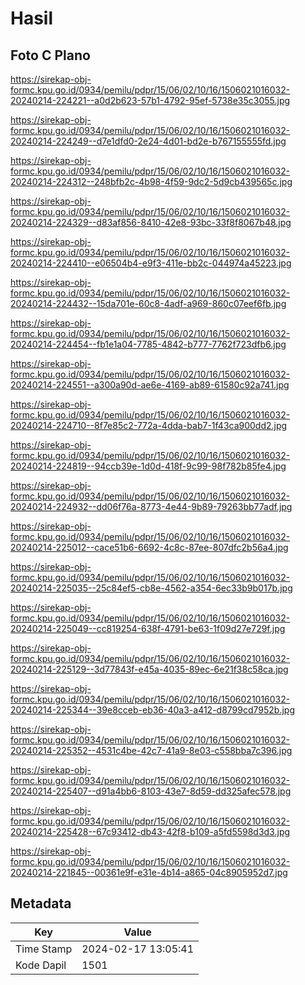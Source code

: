 # Hasil

## Foto C Plano

https://sirekap-obj-formc.kpu.go.id/0934/pemilu/pdpr/15/06/02/10/16/1506021016032-20240214-224221--a0d2b623-57b1-4792-95ef-5738e35c3055.jpg

https://sirekap-obj-formc.kpu.go.id/0934/pemilu/pdpr/15/06/02/10/16/1506021016032-20240214-224249--d7e1dfd0-2e24-4d01-bd2e-b767155555fd.jpg

https://sirekap-obj-formc.kpu.go.id/0934/pemilu/pdpr/15/06/02/10/16/1506021016032-20240214-224312--248bfb2c-4b98-4f59-9dc2-5d9cb439565c.jpg

https://sirekap-obj-formc.kpu.go.id/0934/pemilu/pdpr/15/06/02/10/16/1506021016032-20240214-224329--d83af856-8410-42e8-93bc-33f8f8067b48.jpg

https://sirekap-obj-formc.kpu.go.id/0934/pemilu/pdpr/15/06/02/10/16/1506021016032-20240214-224410--e06504b4-e9f3-411e-bb2c-044974a45223.jpg

https://sirekap-obj-formc.kpu.go.id/0934/pemilu/pdpr/15/06/02/10/16/1506021016032-20240214-224432--15da701e-60c8-4adf-a969-860c07eef6fb.jpg

https://sirekap-obj-formc.kpu.go.id/0934/pemilu/pdpr/15/06/02/10/16/1506021016032-20240214-224454--fb1e1a04-7785-4842-b777-7762f723dfb6.jpg

https://sirekap-obj-formc.kpu.go.id/0934/pemilu/pdpr/15/06/02/10/16/1506021016032-20240214-224551--a300a90d-ae6e-4169-ab89-61580c92a741.jpg

https://sirekap-obj-formc.kpu.go.id/0934/pemilu/pdpr/15/06/02/10/16/1506021016032-20240214-224710--8f7e85c2-772a-4dda-bab7-1f43ca900dd2.jpg

https://sirekap-obj-formc.kpu.go.id/0934/pemilu/pdpr/15/06/02/10/16/1506021016032-20240214-224819--94ccb39e-1d0d-418f-9c99-98f782b85fe4.jpg

https://sirekap-obj-formc.kpu.go.id/0934/pemilu/pdpr/15/06/02/10/16/1506021016032-20240214-224932--dd06f76a-8773-4e44-9b89-79263bb77adf.jpg

https://sirekap-obj-formc.kpu.go.id/0934/pemilu/pdpr/15/06/02/10/16/1506021016032-20240214-225012--cace51b6-6692-4c8c-87ee-807dfc2b56a4.jpg

https://sirekap-obj-formc.kpu.go.id/0934/pemilu/pdpr/15/06/02/10/16/1506021016032-20240214-225035--25c84ef5-cb8e-4562-a354-6ec33b9b017b.jpg

https://sirekap-obj-formc.kpu.go.id/0934/pemilu/pdpr/15/06/02/10/16/1506021016032-20240214-225049--cc819254-638f-4791-be63-1f09d27e729f.jpg

https://sirekap-obj-formc.kpu.go.id/0934/pemilu/pdpr/15/06/02/10/16/1506021016032-20240214-225129--3d77843f-e45a-4035-89ec-6e21f38c58ca.jpg

https://sirekap-obj-formc.kpu.go.id/0934/pemilu/pdpr/15/06/02/10/16/1506021016032-20240214-225344--39e8cceb-eb36-40a3-a412-d8799cd7952b.jpg

https://sirekap-obj-formc.kpu.go.id/0934/pemilu/pdpr/15/06/02/10/16/1506021016032-20240214-225352--4531c4be-42c7-41a9-8e03-c558bba7c396.jpg

https://sirekap-obj-formc.kpu.go.id/0934/pemilu/pdpr/15/06/02/10/16/1506021016032-20240214-225407--d91a4bb6-8103-43e7-8d59-dd325afec578.jpg

https://sirekap-obj-formc.kpu.go.id/0934/pemilu/pdpr/15/06/02/10/16/1506021016032-20240214-225428--67c93412-db43-42f8-b109-a5fd5598d3d3.jpg

https://sirekap-obj-formc.kpu.go.id/0934/pemilu/pdpr/15/06/02/10/16/1506021016032-20240214-221845--00361e9f-e31e-4b14-a865-04c8905952d7.jpg


## Metadata

| Key        | Value               |
| ---------- | ------------------- |
| Time Stamp | 2024-02-17 13:05:41 |
| Kode Dapil | 1501                |



